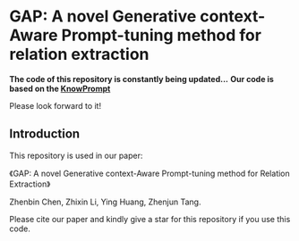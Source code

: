 # GAP: A novel Generative context-Aware Prompt-tuning method for relation extraction

**The code of this repository is constantly being updated...**
**Our code is based on the [KnowPrompt](https://github.com/zjunlp/KnowPrompt)**

Please look forward to it!

## Introduction

This repository is used in our paper:

《GAP: A novel Generative context-Aware Prompt-tuning method for Relation Extraction》

Zhenbin Chen, Zhixin Li, Ying Huang, Zhenjun Tang. 


Please cite our paper and kindly give a star for this repository if you use this code.
